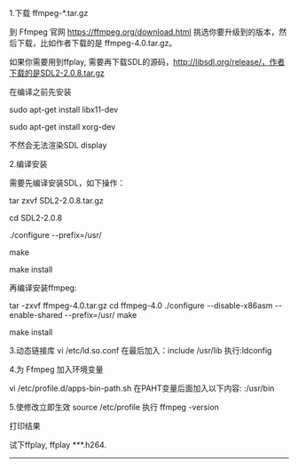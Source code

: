 1.下载 ffmpeg-*.tar.gz

到 Ffmpeg 官网 https://ffmpeg.org/download.html 挑选你要升级到的版本，然后下载，比如作者下载的是 ffmpeg-4.0.tar.gz。

如果你需要用到ffplay, 需要再下载SDL的源码，http://libsdl.org/release/，作者下载的是SDL2-2.0.8.tar.gz

在编译之前先安装

sudo apt-get install libx11-dev

sudo apt-get install xorg-dev

不然会无法渲染SDL display



2.编译安装

需要先编译安装SDL，如下操作：

tar zxvf SDL2-2.0.8.tar.gz

cd SDL2-2.0.8

./configure --prefix=/usr/

make

make install

再编译安装ffmpeg:

tar -zxvf ffmpeg-4.0.tar.gz
cd ffmpeg-4.0
./configure --disable-x86asm --enable-shared --prefix=/usr/
make

make install



3.动态链接库
vi /etc/ld.so.conf
在最后加入：include /usr/lib
执行:ldconfig



4.为 Ffmpeg 加入环境变量

vi /etc/profile.d/apps-bin-path.sh
在PAHT变量后面加入以下内容:  :/usr/bin




5.使修改立即生效
source /etc/profile
执行 
ffmpeg -version

打印结果


试下ffplay, ffplay ***.h264.


--------------------- 
